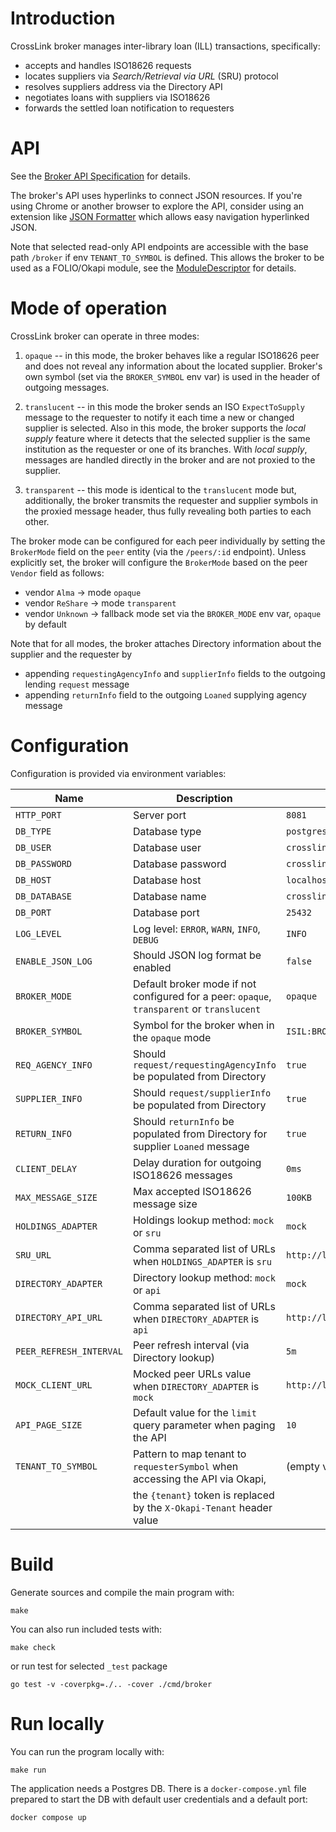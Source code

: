 # Introduction

CrossLink broker manages inter-library loan (ILL) transactions, specifically:

* accepts and handles ISO18626 requests
* locates suppliers via _Search/Retrieval via URL_ (SRU) protocol
* resolves suppliers address via the Directory API
* negotiates loans with suppliers via ISO18626
* forwards the settled loan notification to requesters

# API

See the [Broker API Specification](./oapi/open-api.yaml) for details.

The broker's API uses hyperlinks to connect JSON resources.
If you're using Chrome or another browser to explore the API,
consider using an extension like [JSON Formatter](https://chromewebstore.google.com/detail/json-formatter/bcjindcccaagfpapjjmafapmmgkkhgoa) which allows easy navigation hyperlinked JSON.

Note that selected read-only API endpoints are accessible with the base path `/broker`
if env `TENANT_TO_SYMBOL` is defined.
This allows the broker to be used as a FOLIO/Okapi module,
see the [ModuleDescriptor](./descriptors/ModuleDescriptor-template.json) for details.

# Mode of operation

CrossLink broker can operate in three modes:

1. `opaque` -- in this mode, the broker behaves like a regular ISO18626 peer and does not reveal any information about the located supplier. Broker's own symbol (set via the `BROKER_SYMBOL` env var) is used in the header of outgoing messages.

2. `translucent` -- in this mode the broker sends an ISO `ExpectToSupply` message to the requester to notify it each time a new or changed supplier is selected. Also in this mode, the broker supports the _local supply_ feature where it detects that the selected supplier is the same institution as the requester or one of its branches. With _local supply_, messages are handled directly in the broker and are not proxied to the supplier.

3. `transparent` -- this mode is identical to the `translucent` mode but, additionally, the broker transmits the requester and supplier symbols in the proxied message header, thus fully revealing both parties to each other.

The broker mode can be configured for each peer individually by setting the `BrokerMode` field on the `peer` entity (via the `/peers/:id` endpoint). Unless explicitly set, the broker will configure the `BrokerMode` based on the peer `Vendor` field as follows:

* vendor `Alma` -> mode `opaque`
* vendor `ReShare` -> mode `transparent`
* vendor `Unknown` -> fallback mode set via the `BROKER_MODE` env var, `opaque` by default

Note that for all modes, the broker attaches Directory information about the supplier and the requester by

* appending `requestingAgencyInfo` and `supplierInfo` fields to the outgoing lending `request` message
* appending `returnInfo` field to the outgoing `Loaned` supplying agency message

# Configuration

Configuration is provided via environment variables:

| Name                   | Description                                                                               | Default value                             |
|------------------------|-------------------------------------------------------------------------------------------|-------------------------------------------|
| `HTTP_PORT`            | Server port                                                                               | `8081`                                    |
| `DB_TYPE`              | Database type                                                                             | `postgres`                                |
| `DB_USER`              | Database user                                                                             | `crosslink`                               |
| `DB_PASSWORD`          | Database password                                                                         | `crosslink`                               |
| `DB_HOST`              | Database host                                                                             | `localhost`                               |
| `DB_DATABASE`          | Database name                                                                             | `crosslink`                               |
| `DB_PORT`              | Database port                                                                             | `25432`                                   |
| `LOG_LEVEL`            | Log level: `ERROR`, `WARN`, `INFO`, `DEBUG`                                               | `INFO`                                    |
| `ENABLE_JSON_LOG`      | Should JSON log format be enabled                                                         | `false`                                   |
| `BROKER_MODE`          | Default broker mode if not configured for a peer: `opaque`, `transparent` or `translucent`| `opaque`                                  |
| `BROKER_SYMBOL`        | Symbol for the broker when in the `opaque` mode                                           | `ISIL:BROKER`                             |
| `REQ_AGENCY_INFO`      | Should `request/requestingAgencyInfo` be populated from Directory                         | `true`                                    |
| `SUPPLIER_INFO`        | Should `request/supplierInfo` be populated from Directory                                 | `true`                                    |
| `RETURN_INFO`          | Should `returnInfo` be populated from Directory for supplier `Loaned` message             | `true`                                    |
| `CLIENT_DELAY`         | Delay duration for outgoing ISO18626 messages                                             | `0ms`                                     |
| `MAX_MESSAGE_SIZE`     | Max accepted ISO18626 message size                                                        | `100KB`                                   |
| `HOLDINGS_ADAPTER`     | Holdings lookup method: `mock` or `sru`                                                   | `mock`                                    |
| `SRU_URL`              | Comma separated list of URLs when `HOLDINGS_ADAPTER` is `sru`                             | `http://localhost:8081/sru`               |
| `DIRECTORY_ADAPTER`    | Directory lookup method: `mock` or `api`                                                  | `mock`                                    |
| `DIRECTORY_API_URL`    | Comma separated list of URLs when `DIRECTORY_ADAPTER` is `api`                            | `http://localhost:8081/directory/entries` |
| `PEER_REFRESH_INTERVAL`| Peer refresh interval (via Directory lookup)                                              | `5m`                                      |
| `MOCK_CLIENT_URL`      | Mocked peer URLs value when `DIRECTORY_ADAPTER` is `mock`                                 | `http://localhost:19083/iso18626`         |
| `API_PAGE_SIZE`        | Default value for the `limit` query parameter when paging the API                         | `10`                                      |
| `TENANT_TO_SYMBOL`     | Pattern to map tenant to `requesterSymbol` when accessing the API via Okapi,              | (empty value)                             |
|                        | the `{tenant}` token is replaced by the `X-Okapi-Tenant` header value                     |                                           |

# Build

Generate sources and compile the main program with:

```
make
```

You can also run included tests with:

```
make check
```

or run test for selected `_test` package

```
go test -v -coverpkg=./.. -cover ./cmd/broker
```

# Run locally

You can run the program locally with:

```
make run
```

The application needs a Postgres DB.
There is a `docker-compose.yml` file prepared to start the DB with default user credentials and a default port:

```
docker compose up
```
